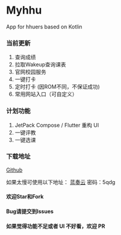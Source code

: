 # Myhhu

App for hhuers based on Kotlin

### 当前更新

1. 查询成绩
2. 拉取Wakeup查询课表
3. 官网校园服务
4. 一键打卡
5. 定时打卡 (因ROM不同，不保证成功)
6. 常用网站入口（可自定义）

### 计划功能
1. JetPack Compose / Flutter 重构 UI
2. 一键评教
3. 一键选课

### 下载地址
[Github](https://github.com/SukiEva/Myhhu/releases)

如果太慢可使用以下地址：
[蓝奏云](https://suki.lanzous.com/i3iQlojp90h) 密码：5qdg

#### 欢迎Star和Fork

#### Bug请提交到Issues

#### 如果觉得功能不足或者 UI 不好看，欢迎 PR
